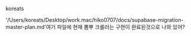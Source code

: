 koreats

'/Users/koreats/Desktop/work.mac/hiko0707/docs/supabase-migration-master-plan.md'여기 파일에 현재 뽐뿌 크롤러는 구현이 완료된것으로 나와 있어?
